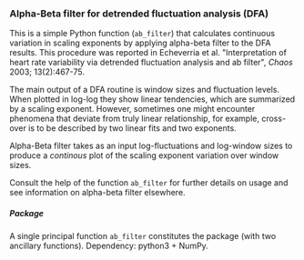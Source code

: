 ### Alpha-Beta filter for detrended fluctuation analysis (DFA)

This is a simple Python function (`ab_filter`) that calculates
continuous variation in scaling exponents by applying alpha-beta
filter to the DFA results. This procedure was reported in Echeverria
et al. "Interpretation of heart rate variability via detrended
fluctuation analysis and ab filter", *Chaos* 2003; 13(2):467-75.

The main output of a DFA routine is window sizes and fluctuation
levels. When plotted in log-log they show linear tendencies, which are
summarized by a scaling exponent. However, sometimes one might
encounter phenomena that deviate from truly linear relationship, for
example, cross-over is to be described by two linear fits and two
exponents.

Alpha-Beta filter takes as an input log-fluctuations and log-window
sizes to produce a *continous* plot of the scaling exponent variation
over window sizes.

Consult the help of the function `ab_filter` for further details on
usage and see information on alpha-beta filter elsewhere.

##### Package

A single principal function `ab_filter` constitutes the package (with
two ancillary functions). Dependency: python3 + NumPy.

